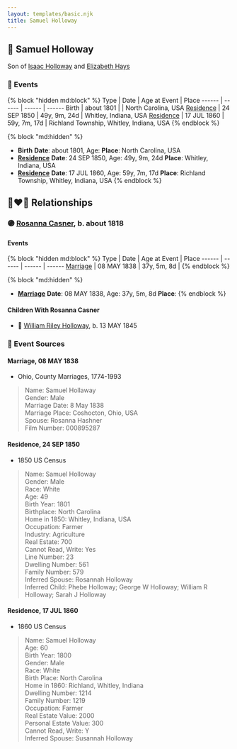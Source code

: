 ```yaml
---
layout: templates/basic.njk
title: Samuel Holloway
---
```

## 🔵 Samuel Holloway

Son of [Isaac Holloway](/people/9/9759504) and [Elizabeth Hays](/people/8/83876909)

### 📆 Events

{% block "hidden md:block" %}
Type | Date | Age at Event | Place
------ | ------ | ------ | ------
Birth | about 1801 |  | North Carolina, USA
[Residence](#event-event-0) | 24 SEP 1850 | 49y, 9m, 24d | Whitley, Indiana, USA
[Residence](#event-event-1) | 17 JUL 1860 | 59y, 7m, 17d | Richland Township, Whitley, Indiana, USA
{% endblock %}

{% block "md:hidden" %}
- **Birth**
**Date**: about 1801, Age:
**Place**: North Carolina, USA
- **[Residence](#event-event-0)**
**Date**: 24 SEP 1850, Age: 49y, 9m, 24d
**Place**: Whitley, Indiana, USA
- **[Residence](#event-event-1)**
**Date**: 17 JUL 1860, Age: 59y, 7m, 17d
**Place**: Richland Township, Whitley, Indiana, USA
{% endblock %}

## 👩‍❤️‍👨 Relationships

### 🟣 [Rosanna Casner](/people/1/11187132), b. about 1818

#### Events

{% block "hidden md:block" %}
Type | Date | Age at Event | Place
------ | ------ | ------ | ------
[Marriage](#event-family-0-event-0) | 08 MAY 1838 | 37y, 5m, 8d |
{% endblock %}

{% block "md:hidden" %}
- **[Marriage](#event-family-0-event-0)**
**Date**: 08 MAY 1838, Age: 37y, 5m, 8d
**Place**:
{% endblock %}

#### Children With Rosanna Casner
* 🔵 [William Riley Holloway](/people/9/90949012), b. 13 MAY 1845
### 📰 Event Sources

#### <a id="event-family-0-event-0"></a> Marriage, 08 MAY 1838
* Ohio, County Marriages, 1774-1993
>   
  > Name: Samuel Hollaway  
  > Gender: Male  
  > Marriage Date: 8 May 1838  
  > Marriage Place: Coshocton, Ohio, USA  
  > Spouse: Rosanna Hashner  
  > Film Number: 000895287

#### <a id="event-event-0"></a> Residence, 24 SEP 1850
* 1850 US Census
>   
  > Name: Samuel Holloway  
  > Gender: Male  
  > Race: White  
  > Age: 49  
  > Birth Year: 1801  
  > Birthplace: North Carolina  
  > Home in 1850: Whitley, Indiana, USA  
  > Occupation: Farmer  
  > Industry: Agriculture  
  > Real Estate: 700  
  > Cannot Read, Write: Yes  
  > Line Number: 23  
  > Dwelling Number: 561  
  > Family Number: 579  
  > Inferred Spouse: Rosannah Holloway  
  > Inferred Child: Phebe Holloway; George W Holloway; William R Holloway; Sarah J Holloway

#### <a id="event-event-1"></a> Residence, 17 JUL 1860
* 1860 US Census
>   
  > Name: Samuel Holloway  
  > Age: 60  
  > Birth Year: 1800  
  > Gender: Male  
  > Race: White  
  > Birth Place: North Carolina  
  > Home in 1860: Richland, Whitley, Indiana  
  > Dwelling Number: 1214  
  > Family Number: 1219  
  > Occupation: Farmer  
  > Real Estate Value: 2000  
  > Personal Estate Value: 300  
  > Cannot Read, Write: Y  
  > Inferred Spouse: Susannah Holloway